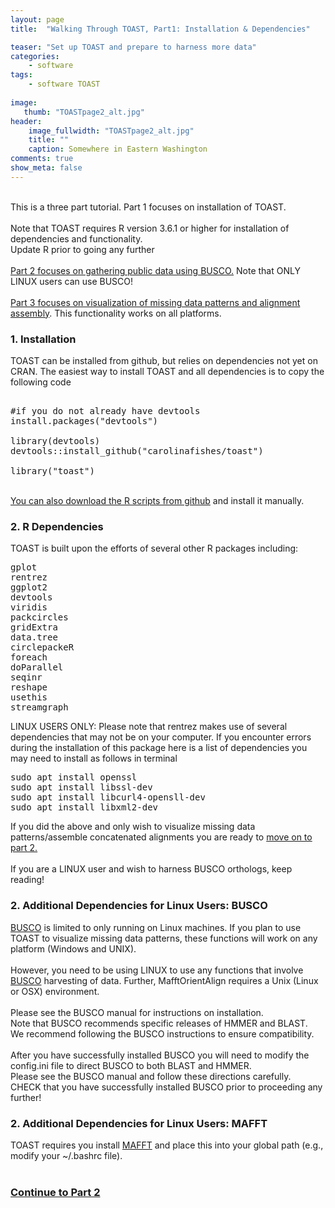 ```yaml
---
layout: page
title:  "Walking Through TOAST, Part1: Installation & Dependencies"

teaser: "Set up TOAST and prepare to harness more data"
categories:
    - software
tags:
    - software TOAST
    
image:
   thumb: "TOASTpage2_alt.jpg"
header:
    image_fullwidth: "TOASTpage2_alt.jpg"
    title: ""
    caption: Somewhere in Eastern Washington
comments: true
show_meta: false    
---
```

<br>
This is a three part tutorial. Part 1 focuses on installation of TOAST. 
<br>
<br>
Note that TOAST requires R version 3.6.1 or higher for installation of dependencies and functionality. 
<br>
Update R prior to going any further
<br>
<br>
<a href='https://carolinafishes.github.io/software/TOAST_manual2/'>Part 2 focuses on gathering public data using BUSCO.</a> Note that ONLY LINUX users can use BUSCO!
<br>
<br>
<a href='https://carolinafishes.github.io/software/TOAST_manual3/'>Part 3 focuses on visualization of missing data patterns and alignment assembly</a>. This functionality works on all platforms.

<h3>1. Installation</h3>
TOAST can be installed from github, but relies on dependencies not yet on CRAN. The easiest way to install TOAST and all dependencies is to copy the following code  

<pre>

#if you do not already have devtools
install.packages("devtools")

library(devtools)
devtools::install_github("carolinafishes/toast")

library("toast")
</pre>
<br>
<a href='https://github.com/carolinafishes/toast'> You can also download the R scripts from github</a> and install it manually. 


<h3>2. R Dependencies</h3>
TOAST is built upon the efforts of several other R packages including:
<pre>
gplot
rentrez
ggplot2 
devtools 
viridis 
packcircles 
gridExtra 
data.tree 
circlepackeR 
foreach 
doParallel 
seqinr 
reshape 
usethis 
streamgraph 
</pre>

LINUX USERS ONLY: Please note that rentrez makes use of several dependencies that may not be on your computer. If you encounter errors during the installation of this package here is a list of dependencies you may need to install as follows in terminal
<pre>
sudo apt install openssl
sudo apt install libssl-dev
sudo apt install libcurl4-opensll-dev
sudo apt install libxml2-dev
</pre>
If you did the above and only wish to visualize missing data patterns/assemble concatenated alignments you are ready to <a href='https://carolinafishes.github.io/software/TOAST_manual2/'>move on to part 2.</a><br> 
<br>
If you are a LINUX user and wish to harness BUSCO orthologs, keep reading! 
<br>
<h3>2. Additional Dependencies for Linux Users: BUSCO </h3>
<a href='https://busco.ezlab.org/'>BUSCO</a> is limited to only running on Linux machines. If you plan to use TOAST to visualize missing data patterns, these functions will work on any platform (Windows and UNIX). 
<br>
<br>
However, you need to be using LINUX to use any functions that involve <a href='https://busco.ezlab.org/'>BUSCO</a> harvesting of data. Further, MafftOrientAlign requires a Unix (Linux or OSX) environment.
 
<br>
<br>
Please see the BUSCO manual for instructions on installation. 
<br>
Note that BUSCO recommends specific releases of HMMER and BLAST. 
<br>
We recommend following the BUSCO instructions to ensure compatibility. 
<br>
<br>
After you have successfully installed BUSCO you will need to modify the config.ini file to direct BUSCO to both BLAST and HMMER. 
<br>
Please see the BUSCO manual and follow these directions carefully.
<br>
CHECK that you have successfully installed BUSCO prior to proceeding any further!
<br>
<h3>2. Additional Dependencies for Linux Users: MAFFT </h3>
TOAST requires you install <a href='https://mafft.cbrc.jp/alignment/software/'>MAFFT</a> and place this into your global path (e.g., modify your ~/.bashrc file).
<br>
<br>
<h3><a href='https://carolinafishes.github.io/software/TOAST_manual2/'>Continue to Part 2</a>



